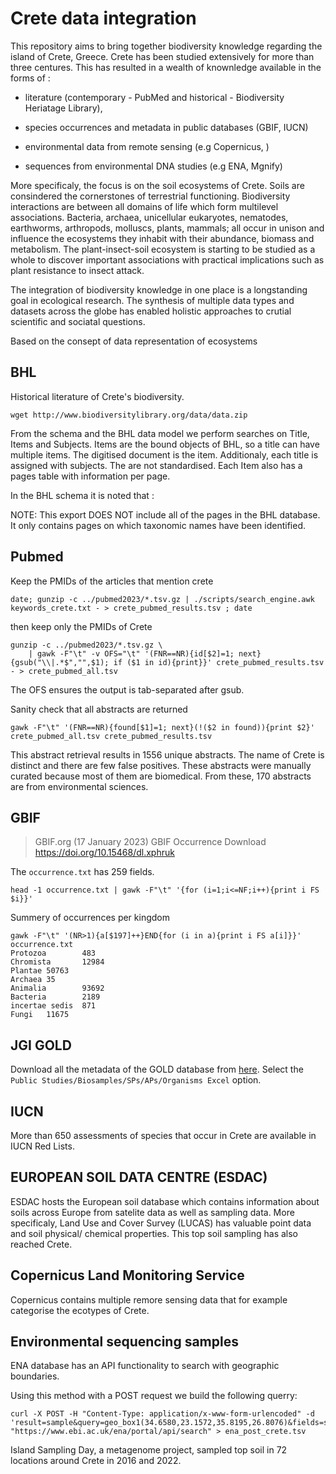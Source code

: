 # Crete data integration

This repository aims to bring together biodiversity knowledge regarding 
the island of Crete, Greece. Crete has been studied extensively for more 
than three centures. This has resulted in a wealth of knownledge available 
in the forms of :

* literature (contemporary - PubMed and historical - Biodiversity Heriatage Library),

* species occurrences and metadata in public databases (GBIF, IUCN)

* environmental data from remote sensing (e.g Copernicus, )

* sequences from environmental DNA studies (e.g ENA, Mgnify)

More specificaly, the focus is on the soil ecosystems of Crete.
Soils are consindered the cornerstones of terrestrial functioning.
Biodiversity interactions are between all domains of life which form
multilevel associations. Bacteria, archaea, unicellular eukaryotes, nematodes,
earthworms, arthropods, molluscs, plants, mammals; all occur in unison and 
influence the ecosystems they inhabit with their abundance, biomass and metabolism.
The plant-insect-soil ecosystem is starting to be studied as a whole to discover
important associations with practical implications such as plant resistance 
to insect attack.

The integration of biodiversity knowledge in one place is a longstanding
goal in ecological research. The synthesis of multiple data types and datasets across the globe has enabled 
holistic approaches to crutial scientific and sociatal questions.

Based on the consept of data representation of ecosystems 

## BHL

Historical literature of Crete's biodiversity.

```
wget http://www.biodiversitylibrary.org/data/data.zip
```
From the schema and the BHL data model we perform searches on Title, Items and Subjects. Items are the bound objects of BHL, so a title can have multiple items. The digitised document is the item. Additionaly, each title is assigned with subjects. The are not standardised. Each Item also has a pages table with information per page.

In the BHL schema it is noted that :

NOTE: This export DOES NOT include all of the pages in the BHL database. It only contains pages on which taxonomic names have been identified.

## Pubmed

Keep the PMIDs of the articles that mention crete

```
date; gunzip -c ../pubmed2023/*.tsv.gz | ./scripts/search_engine.awk keywords_crete.txt - > crete_pubmed_results.tsv ; date 
```
then keep only the PMIDs of Crete

```
gunzip -c ../pubmed2023/*.tsv.gz \ 
    | gawk -F"\t" -v OFS="\t" '(FNR==NR){id[$2]=1; next}{gsub("\\|.*$","",$1); if ($1 in id){print}}' crete_pubmed_results.tsv - > crete_pubmed_all.tsv
```
The OFS ensures the output is tab-separated after gsub.

Sanity check that all abstracts are returned

```
gawk -F"\t" '(FNR==NR){found[$1]=1; next}(!($2 in found)){print $2}' crete_pubmed_all.tsv crete_pubmed_results.tsv
```

This abstract retrieval results in 1556 unique abstracts. The name of Crete is distinct and there are few false 
positives. These abstracts were manually curated because most of them are biomedical.
From these, 170 abstracts are from environmental sciences.

## GBIF

> GBIF.org (17 January 2023) GBIF Occurrence Download  https://doi.org/10.15468/dl.xphruk

The `occurrence.txt` has 259 fields. 

```
head -1 occurrence.txt | gawk -F"\t" '{for (i=1;i<=NF;i++){print i FS $i}}' 
```

Summery of occurrences per kingdom
```
gawk -F"\t" '(NR>1){a[$197]++}END{for (i in a){print i FS a[i]}}' occurrence.txt
Protozoa        483
Chromista       12984
Plantae 50763
Archaea 35
Animalia        93692
Bacteria        2189
incertae sedis  871
Fungi   11675
```

## JGI GOLD

Download all the metadata of the GOLD database from [here](https://gold.jgi.doe.gov/downloads). 
Select the `Public Studies/Biosamples/SPs/APs/Organisms Excel` option.

## IUCN

More than 650 assessments of species that occur in Crete are available in IUCN Red Lists.

## EUROPEAN SOIL DATA CENTRE (ESDAC)

ESDAC hosts the European soil database which contains information about soils across
Europe from satelite data as well as sampling data. More specificaly, Land Use and Cover 
Survey (LUCAS) has valuable point data and soil physical/ chemical properties. This 
top soil sampling has also reached Crete.

## Copernicus Land Monitoring Service

Copernicus contains multiple remore sensing data that for example categorise the 
ecotypes of Crete.

## Environmental sequencing samples

ENA database has an API functionality to search with geographic boundaries. 

Using this method with a POST request we build the following querry:

```
curl -X POST -H "Content-Type: application/x-www-form-urlencoded" -d 'result=sample&query=geo_box1(34.6580,23.1572,35.8195,26.8076)&fields=sample_accession,sample_description,location_start,lon,lat,altitude,assembly_quality,assembly_software,binning_software,bio_material,broad_scale_environmental_context,broker_name,cell_line,cell_type,center_name,checklist,collected_by,collection_date,collection_date_end,collection_date_start,completeness_score,contamination_score,country,cultivar,culture_collection,datahub,depth,description,dev_stage,ecotype,elevation,environment_biome,environment_feature,environment_material,environmental_medium,environmental_sample,experimental_factor,first_public,germline,host,host_body_site,host_genotype,host_gravidity,host_growth_conditions,host_phenotype,host_scientific_name,host_sex,host_status,host_tax_id,identified_by,investigation_type,isolate,isolation_source,keywords,last_updated,local_environmental_context,location,location_end,marine_region,mating_type,ncbi_reporting_standard,ph,project_name,protocol_label,salinity,sample_alias,sample_capture_status,sample_collection,sample_material,sample_title,sampling_campaign,sampling_platform,sampling_site,scientific_name,secondary_sample_accession,sequencing_method,serotype,serovar,sex,specimen_voucher,status,strain,study_accession,sub_species,sub_strain,submission_tool,submitted_host_sex,tag,target_gene,tax_id,taxonomic_classification,taxonomic_identity_marker,temperature,tissue_lib,tissue_type,variety&limit=0&format=tsv' "https://www.ebi.ac.uk/ena/portal/api/search" > ena_post_crete.tsv
```

Island Sampling Day, a metagenome project, sampled top soil in 72 locations around Crete
in 2016 and 2022.
